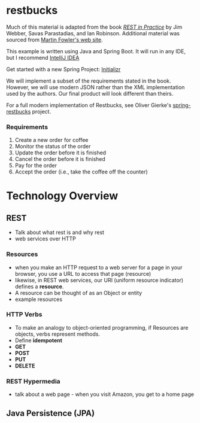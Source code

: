 # restbucks

Much of this material is adapted from the book _[REST in Practice](https://read.amazon.com/kp/embed?asin=B0046RERXY&preview=newtab&linkCode=kpe&ref_=cm_sw_r_kb_dp_yH5LybBC9JCGM&tag=tl0a6-20)_
by Jim Webber, Savas Parastadias, and Ian Robinson.  Additional material was sourced from [Martin Fowler's web site](https://martinfowler.com).

This example is written using Java and Spring Boot.  It will run in any IDE, but I recommend [IntelliJ IDEA](https://www.jetbrains.com/idea/download/)

Get started with a new Spring Project: [Initializr](http://start.spring.io/)

We will implement a subset of the requirements stated in the book.  However, we will use modern JSON rather than the 
XML implementation used by the authors.  Our final product will look different than theirs.

For a full modern implementation of Restbucks, see Oliver Gierke's [spring-restbucks](https://github.com/olivergierke/spring-restbucks)
project. 

### Requirements
1.  Create a new order for coffee
1.  Monitor the status of the order
1.  Update the order before it is finished
1.  Cancel the order before it is finished
1.  Pay for the order
1.  Accept the order (i.e., take the coffee off the counter)

# Technology Overview

## REST
- Talk about what rest is and why rest
- web services over HTTP

### Resources
- when you make an HTTP request to a web server for a page in your browser, you use a URL to access that page (resource)
- likewise, in REST web services, our URI (uniform resource indicator) defines a **resource**.
- A resource can be thought of as an Object or entity
- example resources 

### HTTP Verbs
 - To make an analogy to object-oriented programming, if Resources are objects, verbs represent methods.
 - Define **idempotent**
 - **GET**
 - **POST**
 - **PUT**
 - **DELETE**
 
  ### REST Hypermedia
- talk about a web page - when you visit Amazon, you get to a home page

## Java Persistence (JPA)